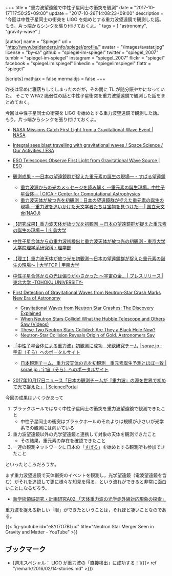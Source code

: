+++
title = "重力波望遠鏡で中性子星同士の衝突を観測"
date =  "2017-10-17T17:50:25+09:00"
update = "2017-10-26T14:08:23+09:00"
description = "今回は中性子星同士の衝突を LIGO を始めとする重力波望遠鏡で観測した話。もう，片っ端からシンクを張り付けておくよ。"
tags        = [ "astronomy", "gravity-wave" ]

[author]
  name      = "Spiegel"
  url       = "http://www.baldanders.info/spiegel/profile/"
  avatar    = "/images/avatar.jpg"
  license   = "by-sa"
  github    = "spiegel-im-spiegel"
  twitter   = "spiegel_2007"
  tumblr    = "spiegel-im-spiegel"
  instagram = "spiegel_2007"
  flickr    = "spiegel"
  facebook  = "spiegel.im.spiegel"
  linkedin  = "spiegelimspiegel"
  flattr    = "spiegel"

[scripts]
  mathjax = false
  mermaidjs = false
+++

昨夜は早めに寝落ちしてしまったのだが，その間に TL が随分賑やかになっていた。
そこで WPA2 脆弱性の話と中性子星衝突を重力波望遠鏡で観測した話をまとめておく。

今回は中性子星同士の衝突を LIGO を始めとする重力波望遠鏡で観測した話。
もう，片っ端からシンクを張り付けておくよ。

- [NASA Missions Catch First Light from a Gravitational-Wave Event | NASA](https://www.nasa.gov/press-release/nasa-missions-catch-first-light-from-a-gravitational-wave-event)
- [Integral sees blast travelling with gravitational waves / Space Science / Our Activities / ESA](http://www.esa.int/Our_Activities/Space_Science/Integral_sees_blast_travelling_with_gravitational_waves)
- [ESO Telescopes Observe First Light from Gravitational Wave Source | ESO](http://www.eso.org/public/news/eso1733/)

- [観測成果 - ―日本の望遠鏡群が捉えた重元素の誕生の現場― - すばる望遠鏡](https://www.subarutelescope.org/Pressrelease/2017/10/16/j_index.html)
    - [重力波源からの光のメッセージを読み解く --重元素の誕生現場，中性子星合体-- | CfCA - Center for Computational Astrophysics](http://www.cfca.nao.ac.jp/pr/20171016)
    - [重力波天体が放つ光を初観測：日本の望遠鏡群が捉えた重元素の誕生の現場 ―重力波を追いかけた天文学者たちは宝物を見つけた― | 国立天文台(NAOJ)](https://www.nao.ac.jp/news/science/2017/20171016-j-gem.html)
- [【研究成果】重力波天体が放つ光を初観測 －日本の望遠鏡群が捉えた重元素の誕生の現場－ | 広島大学](https://www.hiroshima-u.ac.jp/news/42158)
- [中性子星合体からの重力波初検出と重力波天体が放つ光の初観測 - 東京大学 大学院理学系研究科・理学部](http://www.s.u-tokyo.ac.jp/ja/info/5594/)
- [【理工】重力波天体が放つ光を初観測〜日本の望遠鏡群が捉えた重元素の誕生の現場〜 | 大学TOP | 甲南大学](http://www.konan-u.ac.jp/news/archives/16933)
- [中性子星合体からの光は偏りが小さかった 〜宇宙の金... | プレスリリース | 東北大学 -TOHOKU UNIVERSITY-](http://www.tohoku.ac.jp/japanese/2017/10/press20171023-01.html)

- [First Detection of Gravitational Waves from Neutron-Star Crash Marks New Era of Astronomy](https://www.space.com/38469-gravitational-waves-from-neutron-stars-discovery-ligo.html)
    - [Gravitational Waves from Neutron Star Crashes: The Discovery Explained](https://www.space.com/38471-gravitational-waves-neutron-star-crashes-discovery-explained.html)
    - [When Neutron Stars Collide! What the Hubble Telescope and Others Saw (Videos)](https://www.space.com/38473-neutron-star-collision-videos-by-hubble-telescope-others.html)
    - [These Two Neutron Stars Collided: Are They a Black Hole Now?](https://www.space.com/38478-did-neutron-stars-collision-create-black-hole.html)
    - [Neutron-Star Collision Reveals Origin of Gold, Astronomers Say](https://www.space.com/38491-ligo-neutron-stars-heavy-metals-gold.html)

- [「中性子星合体による重力波」初観測に成功　米欧研究チーム | sorae.jp : 宇宙（そら）へのポータルサイト](http://sorae.jp/030201/2017_10_16_gra.html)
    - [日本観測チーム、重力波天体の光を初観測　重元素誕生予測とほぼ一致 | sorae.jp : 宇宙（そら）へのポータルサイト](http://sorae.jp/030201/2017_10_17_gra2.html)
- [2017年10月17日ニュース「日本の観測チームが『重力波』の源を世界で初めて光で捉えた」 | SciencePortal](http://scienceportal.jst.go.jp/news/newsflash_review/newsflash/2017/10/20171017_01.html)

今回の成果はいくつかあって

1. ブラックホールではなく中性子星同士の衝突を重力波望遠鏡で観測できたこと
    - 中性子星同士の衝突はブラックホールのそれよりは規模が小さいが光学系での観測には向いている
1. 重力波望遠鏡以外の光学望遠鏡と連携して対象の天体を観測できたこと
    - その結果，重元素の存在を確認できたこと
1. 一連の観測ネットワークに日本の「[すばる]」を始めとする観測所も参加できたこと

といったところだろうか。

まず重力波望遠鏡で天体衝突のイベントを観測し，光学望遠鏡（電波望遠鏡を含む）がそれを追認して更に様々な知見を得る，という流れができると非常に面白いことになるだろう。

- [新学術領域研究・計画研究A02 「天体重力波の光学赤外線対応現象の探索」](http://jgem.hiroshima-u.ac.jp/)

重力波を捉える新しい「眼」ができたということは，それほど凄いことなのである。

{{< fig-youtube id="e8Yt7O7BLuc" title="Neutron Star Merger Seen in Gravity and Matter - YouTube" >}}

## ブックマーク

- [週末スペシャル： LIGO が重力波の「直接検出」に成功する！]({{< ref "/remark/2016/02/14-stories.md" >}})

[LIGO]: https://www.ligo.caltech.edu/ "LIGO Lab | Caltech | MIT"
[すばる]: https://subarutelescope.org/ "Subaru Telescope"
